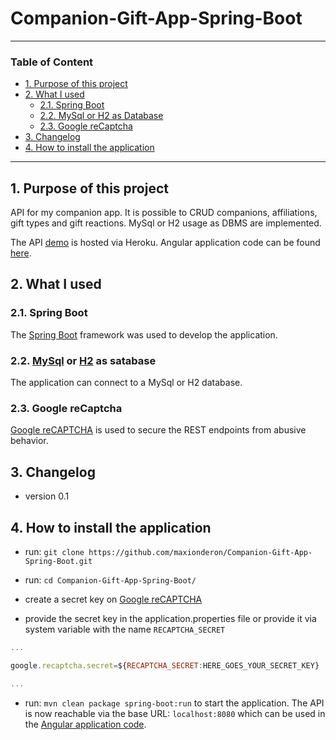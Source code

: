 # Companion-Gift-App-Spring-Boot

---

### Table of Content

* [1. Purpose of this project](#1.)
* [2. What I used](#2.)
    * [2.1. Spring Boot](#2.1.)
    * [2.2. MySql or H2 as Database](#2.2.)
    * [2.3. Google reCaptcha](#2.3.)
* [3. Changelog](#3.)
* [4. How to install the application](#5.)

---

<a name="1."></a>
## 1. Purpose of this project

API for my companion app. It is possible to CRUD companions, affiliations, gift types and gift reactions. MySql or H2 usage as DBMS are implemented. 

The API [demo](https://maxionderon.dev/Companion-Gift-App-Admin-Angular/) is hosted via Heroku. Angular application code can be found [here](https://github.com/maxionderon/Companion-Gift-App-Admin-Angular).

<a name="2."></a>
## 2. What I used

<a name="2.1."></a>
### 2.1. Spring Boot

The [Spring Boot](https://spring.io/projects/spring-framewo) framework was used to develop the application.

<a name="2.2."></a>
### 2.2. [MySql](https://www.mysql.com/de/) or [H2](https://www.h2database.com/html/main.html) as satabase

The application can connect to a MySql or H2 database.

<a name="2.3."></a>
### 2.3. Google reCaptcha

[Google reCAPTCHA](https://www.google.com/recaptcha/intro/v3.html) is used to secure the REST endpoints from abusive behavior.

<a name="3."></a>
## 3. Changelog

* version 0.1

<a name="4."></a>
## 4. How to install the application

* run: ```git clone https://github.com/maxionderon/Companion-Gift-App-Spring-Boot.git```

* run: ```cd Companion-Gift-App-Spring-Boot/```

* create a secret key on [Google reCAPTCHA](https://www.google.com/recaptcha/intro/v3.html)

* provide the secret key in the application.properties file or provide it via system variable with the name `RECAPTCHA_SECRET` 

``` js
...

google.recaptcha.secret=${RECAPTCHA_SECRET:HERE_GOES_YOUR_SECRET_KEY}

...
```

* run: ```mvn clean package spring-boot:run``` to start the application. The API is now reachable via the base URL: ```localhost:8080``` which can be used in the [Angular application code](https://github.com/maxionderon/Companion-Gift-App-Admin-Angular).

